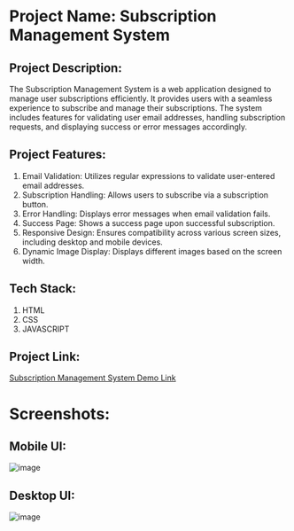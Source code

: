 # Project Name: Subscription Management System

## Project Description:

The Subscription Management System is a web application designed to manage user subscriptions efficiently. It provides users with a seamless experience to subscribe and manage their subscriptions. The system includes features for validating user email addresses, handling subscription requests, and displaying success or error messages accordingly.

## Project Features:

1) Email Validation: Utilizes regular expressions to validate user-entered email addresses.
2) Subscription Handling: Allows users to subscribe via a subscription button.
3) Error Handling: Displays error messages when email validation fails.
4) Success Page: Shows a success page upon successful subscription.
5) Responsive Design: Ensures compatibility across various screen sizes, including desktop and mobile devices.
6) Dynamic Image Display: Displays different images based on the screen width.

## Tech Stack:

1) HTML
2) CSS
3) JAVASCRIPT

## Project Link:

[Subscription Management System Demo Link](https://newsletter-sign-up-with-success-message-main-one-rose.vercel.app/)

# Screenshots:

## Mobile UI:
![image](https://github.com/Vishwanathanselvamoorthy/newsletter-sign-up-with-success-message-main/assets/147639866/e4da8e27-b2a6-4d84-9841-8b6da5cb38b0)

## Desktop UI:
![image](https://github.com/Vishwanathanselvamoorthy/newsletter-sign-up-with-success-message-main/assets/147639866/b09af045-2a13-4232-9aad-ec65e2a438e7)





